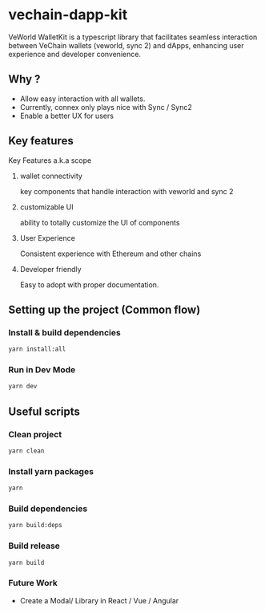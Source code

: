 # vechain-dapp-kit

VeWorld WalletKit is a typescript library that facilitates seamless interaction between VeChain wallets (veworld, sync 2) and dApps, enhancing user experience and developer convenience.

## Why ?

-   Allow easy interaction with all wallets.
-   Currently, connex only plays nice with Sync / Sync2
-   Enable a better UX for users

## Key features

Key Features a.k.a scope

1. wallet connectivity

    key components that handle interaction with veworld and sync 2

2. customizable UI

    ability to totally customize the UI of components

3. User Experience

    Consistent experience with Ethereum and other chains

4. Developer friendly

    Easy to adopt with proper documentation.

## Setting up the project (Common flow)

### Install & build dependencies

```bash
yarn install:all
```

### Run in Dev Mode

```bash
yarn dev
```

## Useful scripts

### Clean project

```bash
yarn clean
```

### Install yarn packages

```bash
yarn
```

### Build dependencies

```bash
yarn build:deps
```

### Build release

```bash
yarn build
```

### Future Work

-   Create a Modal/ Library in React / Vue / Angular
